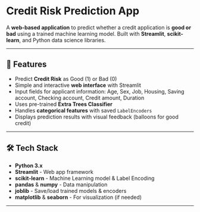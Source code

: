 # Credit Risk Prediction App

A **web-based application** to predict whether a credit application is **good or bad** using a trained machine learning model. Built with **Streamlit**, **scikit-learn**, and Python data science libraries.

---

## 🚀 Features

- Predict **Credit Risk** as Good (1) or Bad (0)  
- Simple and interactive **web interface** with Streamlit  
- Input fields for applicant information: Age, Sex, Job, Housing, Saving account, Checking account, Credit amount, Duration  
- Uses pre-trained **Extra Trees Classifier**  
- Handles **categorical features** with saved `LabelEncoders`  
- Displays prediction results with visual feedback (balloons for good credit)

---

## 🛠 Tech Stack

- **Python 3.x**  
- **Streamlit** - Web app framework  
- **scikit-learn** - Machine Learning model & Label Encoding  
- **pandas** & **numpy** - Data manipulation  
- **joblib** - Save/load trained models & encoders  
- **matplotlib** & **seaborn** - For visualization (if needed)

---